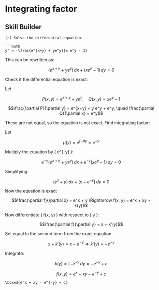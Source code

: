 # Integrating factor


## Skill Builder
```{problem}
(c) Solve the differential equation:

```math
y' = -\frac{e^{x+y} + ye^y}{x e^y - 1}
```

This can be rewritten as:

```math
(e^{x+y} + ye^y) \, dx + (x e^y - 1) \, dy = 0
```

Check if the differential equation is exact:

Let 
```math
P(x, y) = e^{x+y} + ye^y, \quad Q(x, y) = x e^y - 1
```

```math
\frac{\partial P}{\partial y} = e^{x+y} + y e^y + e^y, \quad \frac{\partial Q}{\partial x} = e^y
```

These are not equal, so the equation is not exact. Find integrating factor:

Let 
```math
\mu(y) = e^{\int -dy} = e^{-y}
```

Multiply the equation by \( e^{-y} \):

```math
e^{-y}(e^{x+y} + ye^y) \, dx + e^{-y}(x e^y - 1) \, dy = 0
```

Simplifying:

```math
(e^x + y) \, dx + (x - e^{-y}) \, dy = 0
```

Now the equation is exact

```math
\frac{\partial f}{\partial x} = e^x + y \Rightarrow f(x, y) = e^x + xy + k(y)
```

Now differentiate \( f(x, y) \) with respect to \( y \):

```math
\frac{\partial f}{\partial y} = x + k'(y)
```

Set equal to the second term from the exact equation:

```math
x + k'(y) = x - e^{-y} \Rightarrow k'(y) = -e^{-y}
```

Integrate:

```math
k(y) = \int -e^{-y} \, dy = -e^{-y} + c
```

```math
f(x, y) = e^x + xy - e^{-y} + c
```

```{math}
\boxed{e^x + xy - e^{-y} = c}
```
```
